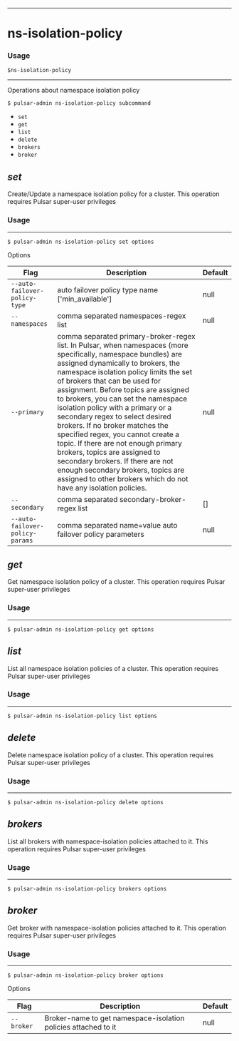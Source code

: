 ------------

# ns-isolation-policy

### Usage

`$ns-isolation-policy`

------------

Operations about namespace isolation policy


```bdocs-tab:example_shell
$ pulsar-admin ns-isolation-policy subcommand
```

* `set`
* `get`
* `list`
* `delete`
* `brokers`
* `broker`


## <em>set</em>

Create/Update a namespace isolation policy for a cluster. This operation requires Pulsar super-user privileges

### Usage

------------


```bdocs-tab:example_shell
$ pulsar-admin ns-isolation-policy set options
```

Options


|Flag|Description|Default|
|---|---|---|
| `--auto-failover-policy-type` | auto failover policy type name ['min_available']|null|
| `--namespaces` | comma separated namespaces-regex list|null|
| `--primary` | comma separated  primary-broker-regex list. In Pulsar, when namespaces (more specifically, namespace bundles) are assigned dynamically to brokers, the namespace isolation policy limits the set of brokers that can be used for assignment. Before topics are assigned to brokers, you can set the namespace isolation policy with a primary or a secondary regex to select desired brokers. If no broker matches the specified regex, you cannot create a topic. If there are not enough primary brokers, topics are assigned to secondary brokers. If there are not enough secondary brokers, topics are assigned to other brokers which do not have any isolation policies.|null|
| `--secondary` | comma separated secondary-broker-regex list|[]|
| `--auto-failover-policy-params` | comma separated name=value auto failover policy parameters|null|


## <em>get</em>

Get namespace isolation policy of a cluster. This operation requires Pulsar super-user privileges

### Usage

------------


```bdocs-tab:example_shell
$ pulsar-admin ns-isolation-policy get options
```



## <em>list</em>

List all namespace isolation policies of a cluster. This operation requires Pulsar super-user privileges

### Usage

------------


```bdocs-tab:example_shell
$ pulsar-admin ns-isolation-policy list options
```



## <em>delete</em>

Delete namespace isolation policy of a cluster. This operation requires Pulsar super-user privileges

### Usage

------------


```bdocs-tab:example_shell
$ pulsar-admin ns-isolation-policy delete options
```



## <em>brokers</em>

List all brokers with namespace-isolation policies attached to it. This operation requires Pulsar super-user privileges

### Usage

------------


```bdocs-tab:example_shell
$ pulsar-admin ns-isolation-policy brokers options
```



## <em>broker</em>

Get broker with namespace-isolation policies attached to it. This operation requires Pulsar super-user privileges

### Usage

------------


```bdocs-tab:example_shell
$ pulsar-admin ns-isolation-policy broker options
```

Options


|Flag|Description|Default|
|---|---|---|
| `--broker` | Broker-name to get namespace-isolation policies attached to it|null|

